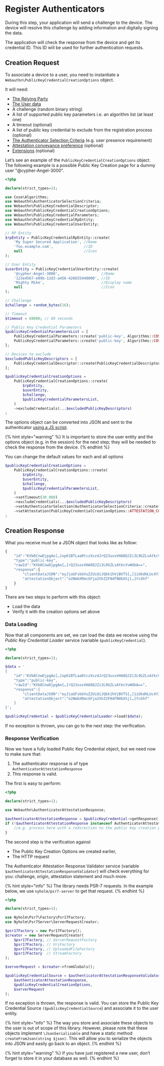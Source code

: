 # Register Authenticators

During this step, your application will send a challenge to the device. The device will resolve this challenge by adding information and digitally signing the data.

The application will check the response from the device and get its credential ID. This ID will be used for further authentication requests.

## Creation Request

To associate a device to a user, you need to instantiate a `Webauthn\PublicKeyCredentialCreationOptions` object.

It will need:

* [The Relying Party](../../pre-requisites/the-relying-party.md)
* [The User data](../../pre-requisites/user-entity-repository.md)
* A challenge (random binary string)
* A list of supported public key parameters i.e. an algorithm list (at least one)
* A timeout (optional)
* A list of public key credential to exclude from the registration process (optional)
* [The Authenticator Selection Criteria](../../deep-into-the-framework/authenticator-selection-criteria.md) (e.g. user presence requirement)
* [Attestation conveyance preference](../../deep-into-the-framework/attestation-and-metadata-statement.md) (optional)
* [Extensions](../../deep-into-the-framework/extensions.md) (optional)

Let’s see an example of the `PublicKeyCredentialCreationOptions` object. The following example is a possible Public Key Creation page for a dummy user "@cypher-Angel-3000".

```php
<?php

declare(strict_types=1);

use Cose\Algorithms;
use Webauthn\AuthenticatorSelectionCriteria;
use Webauthn\PublicKeyCredentialDescriptor;
use Webauthn\PublicKeyCredentialCreationOptions;
use Webauthn\PublicKeyCredentialParameters;
use Webauthn\PublicKeyCredentialRpEntity;
use Webauthn\PublicKeyCredentialUserEntity;

// RP Entity
$rpEntity = PublicKeyCredentialRpEntity::create(
    'My Super Secured Application', //Name
    'foo.example.com',              //ID
    null                            //Icon
);

// User Entity
$userEntity = PublicKeyCredentialUserEntity::create(
    '@cypher-Angel-3000',                   //Name
    '123e4567-e89b-12d3-a456-426655440000', //ID
    'Mighty Mike',                          //Display name
    null                                    //Icon
);

// Challenge
$challenge = random_bytes(16);

// Timeout
$timeout = 60000; // 60 seconds

// Public Key Credential Parameters
$publicKeyCredentialParametersList = [
    PublicKeyCredentialParameters::create('public-key', Algorithms::COSE_ALGORITHM_ES256),
    PublicKeyCredentialParameters::create('public-key', Algorithms::COSE_ALGORITHM_RS256),
];

// Devices to exclude
$excludedPublicKeyDescriptors = [
    PublicKeyCredentialDescriptor::create(PublicKeyCredentialDescriptor::CREDENTIAL_TYPE_PUBLIC_KEY, 'ABCDEFGH…'),
];

$publicKeyCredentialCreationOptions =
    PublicKeyCredentialCreationOptions::create(
        $rpEntity,
        $userEntity,
        $challenge,
        $publicKeyCredentialParametersList,
    )
    ->excludeCredentials(...$excludedPublicKeyDescriptors)
;
```

The options object can be converted into JSON and sent to the authenticator [using a JS script](../../pre-requisites/javascript.md).

{% hint style="warning" %}
It is important to store the user entity and the options object (e.g. in the session) for the next step; they will be needed to check the response from the device.
{% endhint %}

You can change the default values for each and all options

```php
$publicKeyCredentialCreationOptions =
    PublicKeyCredentialCreationOptions::create(
        $rpEntity,
        $userEntity,
        $challenge,
        $publicKeyCredentialParametersList,
    )
    ->setTimeout(30_000)
    ->excludeCredentials(...$excludedPublicKeyDescriptors)
    ->setAuthenticatorSelection(AuthenticatorSelectionCriteria::create())
    ->setAttestation(PublicKeyCredentialCreationOptions::ATTESTATION_CONVEYANCE_PREFERENCE_NONE)
;
```

## Creation Response

What you receive must be a JSON object that looks like as follow:

```javascript
{
    "id":"KVb8CnwDjpgAo[…]op61BTLaa0tczXvz4JrQ23usxVHA8QJZi3L9GZLsAtkcVvWObA",
    "type":"public-key",
    "rawId":"KVb8CnwDjpgAo[…]rQ23usxVHA8QJZi3L9GZLsAtkcVvWObA==",
    "response":{
        "clientDataJSON":"eyJjaGFsbGVuZ2UiOiJQbk1hVjBVTS[…]1iUkdHLUc4Y3BDSdGUifQ==",
        "attestationObject":"o2NmbXRmcGFja2VkZ2F0dFN0bXSj[…]YcGhf"
    }
}
```

There are two steps to perform with this object:

* Load the data
* Verify it with the creation options set above

### Data Loading

Now that all components are set, we can load the data we receive using the _Public Key Credential Loader_ service (variable `$publicKeyCredential`).

```php
<?php

declare(strict_types=1);

$data = '
{
    "id":"KVb8CnwDjpgAo[…]op61BTLaa0tczXvz4JrQ23usxVHA8QJZi3L9GZLsAtkcVvWObA",
    "type":"public-key",
    "rawId":"KVb8CnwDjpgAo[…]rQ23usxVHA8QJZi3L9GZLsAtkcVvWObA==",
    "response":{
        "clientDataJSON":"eyJjaGFsbGVuZ2UiOiJQbk1hVjBVTS[…]1iUkdHLUc4Y3BDSdGUifQ==",
        "attestationObject":"o2NmbXRmcGFja2VkZ2F0dFN0bXSj[…]YcGhf"
    }
}';

$publicKeyCredential = $publicKeyCredentialLoader->load($data);
```

If no exception is thrown, you can go to the next step: the verification.

### Response Verification

Now we have a fully loaded Public Key Credential object, but we need now to make sure that:

1. The authenticator response is of type `AuthenticatorAttestationResponse`
2. This response is valid.

The first is easy to perform:

```php
<?php

declare(strict_types=1);

use Webauthn\AuthenticatorAttestationResponse;

$authenticatorAttestationResponse = $publicKeyCredential->getResponse();
if (!$authenticatorAttestationResponse instanceof AuthenticatorAttestationResponse) {
    //e.g. process here with a redirection to the public key creation page. 
}
```

The second step is the verification against

* The Public Key Creation Options we created earlier,
* The HTTP request

The Authenticator Attestation Response Validator service (variable `$authenticatorAttestationResponseValidator`) will check everything for you: challenge, origin, attestation statement and much more.

{% hint style="info" %}
The library needs PSR-7 requests. In the example below, we use `nyholm/psr7-server` to get that request.
{% endhint %}

```php
<?php

declare(strict_types=1);

use Nyholm\Psr7\Factory\Psr17Factory;
use Nyholm\Psr7Server\ServerRequestCreator;

$psr17Factory = new Psr17Factory();
$creator = new ServerRequestCreator(
    $psr17Factory, // ServerRequestFactory
    $psr17Factory, // UriFactory
    $psr17Factory, // UploadedFileFactory
    $psr17Factory  // StreamFactory
);

$serverRequest = $creator->fromGlobals();

$publicKeyCredentialSource = $authenticatorAttestationResponseValidator->check(
    $authenticatorAttestationResponse,
    $publicKeyCredentialCreationOptions,
    $serverRequest
);
```

If no exception is thrown, the response is valid. You can store the Public Key Credential Source `($publicKeyCredentialSource`) and associate it to the user entity.

{% hint style="info" %}
The way you store and associate these objects to the user is out of scope of this library. However, please note that these objects implement `\JsonSerializable` and have a static method `createFromJson(string $json)`. This will allow you to serialize the objects into JSON and easily go back to an object.
{% endhint %}

{% hint style="warning" %}
If you have just registered a new user, don’t forget to store it in your database as well.
{% endhint %}
